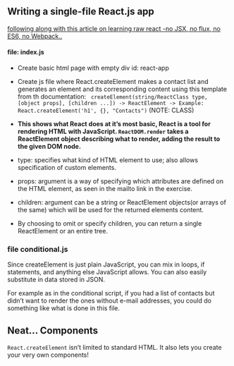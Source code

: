 ## Writing a single-file React.js app

[following along with this article on learning raw react -no JSX, no flux, no ES6, no Webpack..](http://jamesknelson.com/learn-raw-react-no-jsx-flux-es6-webpack/)

#### file: index.js 
* Create basic html page with empty div id: react-app
* Create js file where React.createElement makes a contact list and generates an element and its corresponding content using this template from th documentation: ``` createElement(string/ReactClass type, [object props], [children ...]) -> ReactElement -> Example: React.createElement('h1', {}, "Contacts")``` (NOTE: CLASS)

* **This shows what React does at it’s most basic, React is a tool for rendering HTML with JavaScript. ```ReactDOM.render``` takes a ReactElement object describing what to render, adding the result to the given DOM node.**

* type: specifies what kind of HTML element to use; also allows specification of custom elements. 
* props: argument is a way of specifying which attributes are defined on the HTML element, as seen in the mailto link in the exercise.
* children: argument can be a string or ReactElement objects(or arrays of the same) which will be used for the returned elements content. 
* By choosing to omit or specify children, you can return a single ReactElement or an entire tree.
### file conditional.js
Since createElement is just plain JavaScript, you can mix in loops, if statements, and anything else JavaScript allows. You can also easily substitute in data stored in JSON. 

For example as in the conditional script, if you had a list of contacts but didn’t want to render the ones without e-mail addresses, you could do something like what is done in this file.

## Neat... Components
```React.createElement``` isn’t limited to standard HTML. It also lets you create your very own components!



